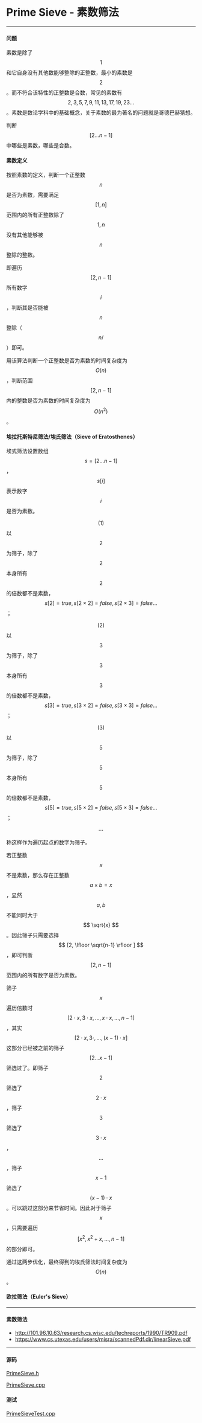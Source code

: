 <script type="text/javascript" src="https://cdnjs.cloudflare.com/ajax/libs/mathjax/2.7.1/MathJax.js?config=TeX-AMS-MML_HTMLorMML"></script>

# Prime Sieve - 素数筛法

--------

#### 问题

素数是除了$$ 1 $$和它自身没有其他数能够整除的正整数，最小的素数是$$ 2 $$。而不符合该特性的正整数是合数，常见的素数有$$ 2, 3, 5, 7, 9, 11, 13, 17, 19, 23 \dots $$。素数是数论学科中的基础概念，关于素数的最为著名的问题就是哥德巴赫猜想。

判断$$ [2 \dots n-1] $$中哪些是素数，哪些是合数。

#### 素数定义

按照素数的定义，判断一个正整数$$ n $$是否为素数，需要满足$$ [1, n] $$范围内的所有正整数除了$$ 1, n $$没有其他能够被$$ n $$整除的整数。

即遍历$$ [2, n-1] $$所有数字$$ i $$，判断其是否能被$$ n $$整除（$$ n /% i = 0 $$）即可。

用该算法判断一个正整数是否为素数的时间复杂度为$$ O(n) $$，判断范围$$ [2, n-1] $$内的整数是否为素数的时间复杂度为$$ O(n ^ 2) $$。

#### 埃拉托斯特尼筛法/埃氏筛法（Sieve of Eratosthenes）

埃式筛法设置数组$$ s = [2 \dots n-1] $$，$$ s[i] $$表示数字$$ i $$是否为素数。

$$ (1) $$ 以$$ 2 $$为筛子，除了$$ 2 $$本身所有$$ 2 $$的倍数都不是素数，$$ s[2] = true, s[2 \times 2] = false, s[2 \times 3] = false \dots $$；

$$ (2) $$ 以$$ 3 $$为筛子，除了$$ 3 $$本身所有$$ 3 $$的倍数都不是素数，$$ s[3] = true, s[3 \times 2] = false, s[3 \times 3] = false \dots $$；

$$ (3) $$ 以$$ 5 $$为筛子，除了$$ 5 $$本身所有$$ 5 $$的倍数都不是素数，$$ s[5] = true, s[5 \times 2] = false, s[5 \times 3] = false \dots $$；

$$
\cdots
$$

称这样作为遍历起点的数字为筛子。

若正整数$$ x $$不是素数，那么存在正整数$$ a \times b = x $$，显然$$ a, b $$不能同时大于$$ \sqrt{x} $$。因此筛子只需要选择$$ [2, \lfloor \sqrt{n-1} \rfloor ] $$，即可判断$$ [2, n-1] $$范围内的所有数字是否为素数。

筛子$$ x $$遍历倍数时$$ [2 \cdot x, 3 \cdot x, \dots, x \cdot x, \dots, n-1] $$，其实$$ [2 \cdot x, 3 \cdot, \dots, (x-1) \cdot x] $$这部分已经被之前的筛子$$ [2 \dots x-1] $$筛选过了。即筛子$$ 2 $$筛选了$$ 2 \cdot x $$，筛子$$ 3 $$筛选了$$ 3 \cdot x $$，$$ \dots $$，筛子$$ x - 1 $$筛选了$$ (x-1) \cdot x $$。可以跳过这部分来节省时间。因此对于筛子$$ x $$，只需要遍历$$ [x^2, x^2 + x, \dots, n-1] $$的部分即可。

通过这两步优化，最终得到的埃氏筛法时间复杂度为$$ O(n) $$。

#### 欧拉筛法（Euler's Sieve）

--------

#### 素数筛法

* http://101.96.10.63/research.cs.wisc.edu/techreports/1990/TR909.pdf
* https://www.cs.utexas.edu/users/misra/scannedPdf.dir/linearSieve.pdf

--------

#### 源码

[PrimeSieve.h](https://github.com/linrongbin16/Way-to-Algorithm/blob/master/src/NumberTheory/PrimeSieve.h)

[PrimeSieve.cpp](https://github.com/linrongbin16/Way-to-Algorithm/blob/master/src/NumberTheory/PrimeSieve.cpp)


#### 测试

[PrimeSieveTest.cpp](https://github.com/linrongbin16/Way-to-Algorithm/blob/master/src/NumberTheory/PrimeSieveTest.cpp)
